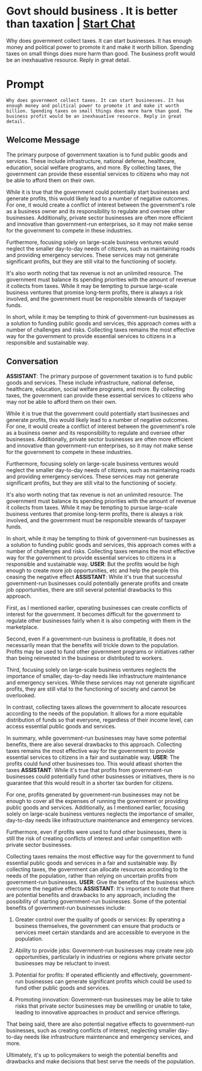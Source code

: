 

# Govt should business . It is better than taxation | [Start Chat](https://gptcall.net/chat.html?data=%7B%22contact%22%3A%7B%22id%22%3A%22kJ4jXvcT_tnu50aqAz0Ai%22%2C%22flow%22%3Atrue%7D%7D)
Why does government collect taxes. It can start businesses. It has enough money and political power to promote it and make it worth billion. Spending taxes on small things does more harm than good. The business profit would be an inexhauative resource. Reply in great detail. 

# Prompt

```
Why does government collect taxes. It can start businesses. It has enough money and political power to promote it and make it worth billion. Spending taxes on small things does more harm than good. The business profit would be an inexhauative resource. Reply in great detail. 
```

## Welcome Message
The primary purpose of government taxation is to fund public goods and services. These include infrastructure, national defense, healthcare, education, social welfare programs, and more. By collecting taxes, the government can provide these essential services to citizens who may not be able to afford them on their own. 



While it is true that the government could potentially start businesses and generate profits, this would likely lead to a number of negative outcomes. For one, it would create a conflict of interest between the government's role as a business owner and its responsibility to regulate and oversee other businesses. Additionally, private sector businesses are often more efficient and innovative than government-run enterprises, so it may not make sense for the government to compete in these industries.



Furthermore, focusing solely on large-scale business ventures would neglect the smaller day-to-day needs of citizens, such as maintaining roads and providing emergency services. These services may not generate significant profits, but they are still vital to the functioning of society.



It's also worth noting that tax revenue is not an unlimited resource. The government must balance its spending priorities with the amount of revenue it collects from taxes. While it may be tempting to pursue large-scale business ventures that promise long-term profits, there is always a risk involved, and the government must be responsible stewards of taxpayer funds.



In short, while it may be tempting to think of government-run businesses as a solution to funding public goods and services, this approach comes with a number of challenges and risks. Collecting taxes remains the most effective way for the government to provide essential services to citizens in a responsible and sustainable way.

## Conversation

**ASSISTANT**: The primary purpose of government taxation is to fund public goods and services. These include infrastructure, national defense, healthcare, education, social welfare programs, and more. By collecting taxes, the government can provide these essential services to citizens who may not be able to afford them on their own. 



While it is true that the government could potentially start businesses and generate profits, this would likely lead to a number of negative outcomes. For one, it would create a conflict of interest between the government's role as a business owner and its responsibility to regulate and oversee other businesses. Additionally, private sector businesses are often more efficient and innovative than government-run enterprises, so it may not make sense for the government to compete in these industries.



Furthermore, focusing solely on large-scale business ventures would neglect the smaller day-to-day needs of citizens, such as maintaining roads and providing emergency services. These services may not generate significant profits, but they are still vital to the functioning of society.



It's also worth noting that tax revenue is not an unlimited resource. The government must balance its spending priorities with the amount of revenue it collects from taxes. While it may be tempting to pursue large-scale business ventures that promise long-term profits, there is always a risk involved, and the government must be responsible stewards of taxpayer funds.



In short, while it may be tempting to think of government-run businesses as a solution to funding public goods and services, this approach comes with a number of challenges and risks. Collecting taxes remains the most effective way for the government to provide essential services to citizens in a responsible and sustainable way.
**USER**: But the profits would be high enough to create more job opportunities, etc and help the people this ceasing the negative effect
**ASSISTANT**: While it's true that successful government-run businesses could potentially generate profits and create job opportunities, there are still several potential drawbacks to this approach.



First, as I mentioned earlier, operating businesses can create conflicts of interest for the government. It becomes difficult for the government to regulate other businesses fairly when it is also competing with them in the marketplace.



Second, even if a government-run business is profitable, it does not necessarily mean that the benefits will trickle down to the population. Profits may be used to fund other government programs or initiatives rather than being reinvested in the business or distributed to workers.



Third, focusing solely on large-scale business ventures neglects the importance of smaller, day-to-day needs like infrastructure maintenance and emergency services. While these services may not generate significant profits, they are still vital to the functioning of society and cannot be overlooked.



In contrast, collecting taxes allows the government to allocate resources according to the needs of the population. It allows for a more equitable distribution of funds so that everyone, regardless of their income level, can access essential public goods and services.



In summary, while government-run businesses may have some potential benefits, there are also several drawbacks to this approach. Collecting taxes remains the most effective way for the government to provide essential services to citizens in a fair and sustainable way.
**USER**: The profits could fund other businesses too. This would atleast shorten the taxes
**ASSISTANT**: While it's true that profits from government-run businesses could potentially fund other businesses or initiatives, there is no guarantee that this would result in a shorter tax burden for citizens. 



For one, profits generated by government-run businesses may not be enough to cover all the expenses of running the government or providing public goods and services. Additionally, as I mentioned earlier, focusing solely on large-scale business ventures neglects the importance of smaller, day-to-day needs like infrastructure maintenance and emergency services.



Furthermore, even if profits were used to fund other businesses, there is still the risk of creating conflicts of interest and unfair competition with private sector businesses.



Collecting taxes remains the most effective way for the government to fund essential public goods and services in a fair and sustainable way. By collecting taxes, the government can allocate resources according to the needs of the population, rather than relying on uncertain profits from government-run businesses.
**USER**: Give the benefits of the business which overcome the negative effects
**ASSISTANT**: It's important to note that there are potential benefits and drawbacks to any approach, including the possibility of starting government-run businesses. Some of the potential benefits of government-run businesses include:



1. Greater control over the quality of goods or services: By operating a business themselves, the government can ensure that products or services meet certain standards and are accessible to everyone in the population.



2. Ability to provide jobs: Government-run businesses may create new job opportunities, particularly in industries or regions where private sector businesses may be reluctant to invest.



3. Potential for profits: If operated efficiently and effectively, government-run businesses can generate significant profits which could be used to fund other public goods and services.



4. Promoting innovation: Government-run businesses may be able to take risks that private sector businesses may be unwilling or unable to take, leading to innovative approaches in product and service offerings.



That being said, there are also potential negative effects to government-run businesses, such as creating conflicts of interest, neglecting smaller day-to-day needs like infrastructure maintenance and emergency services, and more. 



Ultimately, it's up to policymakers to weigh the potential benefits and drawbacks and make decisions that best serve the needs of the population.


